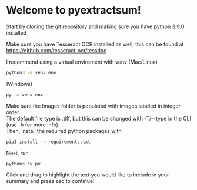 # Welcome to pyextractsum!

Start by cloning the git repository and making sure you have python 3.9.0 installed

Make sure you have Tesseract OCR installed as well, this can be found at https://github.com/tesseract-ocr/tessdoc

I recommend using a virtual enviroment with venv
(Mac/Linux)
```bash
python3 -m venv env
```
(Windows)
```bash
py -m venv env
```

Make sure the Images folder is populated with images labeled in integer order.  
The default file type is .tiff, but this can be changed with -T/--type in the CLI (use -h for more info).  
Then, install the required python packages with  
```bash
pip3 install -r requirements.txt
```
Next, run
```python
python3 cv.py
```
Click and drag to highlight the text you would like to include in your summary and press esc to continue!
